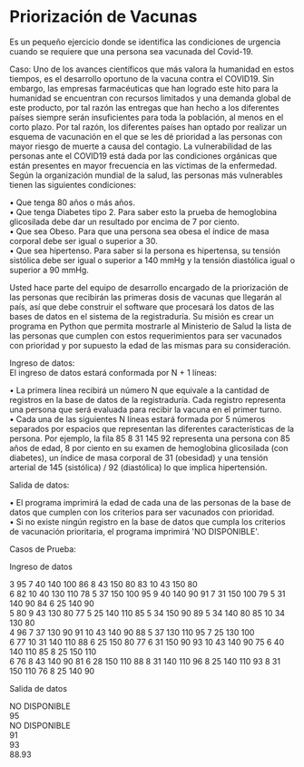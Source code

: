 # Priorización de Vacunas
Es un pequeño ejercicio donde se identifica las condiciones de urgencia cuando se requiere que una persona sea vacunada del Covid-19.

Caso: Uno de los avances científicos que más valora la humanidad en estos tiempos, es el desarrollo oportuno de la vacuna contra el COVID19. 
Sin embargo, las empresas farmacéuticas que han logrado este hito para la humanidad se encuentran con recursos limitados y una demanda global de este producto, 
por tal razón las entregas que han hecho a los diferentes países siempre serán insuficientes para toda la población, al menos en el corto plazo. 
Por tal razón, los diferentes países han optado por realizar un esquema de vacunación en el que se les dé prioridad a las personas con mayor riesgo de 
muerte a causa del contagio. La vulnerabilidad de las personas ante el COVID19 está dada por las condiciones orgánicas que están presentes en mayor 
frecuencia en las víctimas de la enfermedad. Según la organización mundial de la salud, las personas más vulnerables tienen las siguientes condiciones:

•	Que tenga 80 años o más años.     
•	Que tenga Diabetes tipo 2. Para saber esto la prueba de hemoglobina glicosilada debe dar un resultado por encima de 7 por ciento.    
•	Que sea Obeso. Para que una persona sea obesa el índice de masa corporal debe ser igual o superior a 30.     
•	Que sea hipertenso. Para saber si la persona es hipertensa, su tensión sistólica debe ser igual o superior a 140 mmHg y la tensión diastólica 
  igual o superior a 90 mmHg.

Usted hace parte del equipo de desarrollo encargado de la priorización de las personas que recibirán las primeras dosis de vacunas que llegarán al país, 
así que debe construir el software que procesará los datos de las bases de datos en el sistema de la registraduría. 
Su misión es crear un programa en Python que permita mostrarle al Ministerio de Salud la lista de las personas que cumplen con estos requerimientos 
para ser vacunados con prioridad y por supuesto la edad de las mismas para su consideración.

Ingreso de datos:    
El ingreso de datos estará conformada por N + 1 líneas:

•	La primera línea recibirá un número N que equivale a la cantidad de registros en la base de datos de la registraduría. 
  Cada registro representa una persona que será evaluada para recibir la vacuna en el primer turno.    
•	Cada una de las siguientes N líneas estará formada por 5 números separados por espacios que representan las diferentes características de la persona. 
  Por ejemplo, la fila 85 8 31 145 92 representa una persona con 85 años de edad, 8 por ciento en su examen de hemoglobina glicosilada (con diabetes), 
  un índice de masa corporal de 31 (obesidad) y una tensión arterial de 145 (sistólica) / 92 (diastólica) lo que implica hipertensión.

Salida de datos:

•	El programa imprimirá la edad de cada una de las personas de la base de datos que cumplen con los criterios para ser vacunados con prioridad.    
•	Si no existe ningún registro en la base de datos que cumpla los criterios de vacunación prioritaria, el programa imprimirá 'NO DISPONIBLE'.

Casos de Prueba:

Ingreso de datos    

3 95 7 40 140 100 86 8 43 150 80 83 10 43 150 80    
6 82 10 40 130 110 78 5 37 150 100 95 9 40 140 90 91 7 31 150 100 79 5 31 140 90 84 6 25 140 90    
5 80 9 43 130 80 77 5 25 140 110 85 5 34 150 90 89 5 34 140 80 85 10 34 130 80    
4 96 7 37 130 90 91 10 43 140 90 88 5 37 130 110 95 7 25 130 100    
6 77 10 31 140 110 88 6 25 150 80 77 6 31 150 90 93 10 43 140 90 75 6 40 140 110 85 8 25 150 110    
6 76 8 43 140 90 81 6 28 150 110 88 8 31 140 110 96 8 25 140 110 93 8 31 150 110 76 8 25 140 90    

Salida de datos

NO DISPONIBLE    
95    
NO DISPONIBLE         
91    
93    
88.93    


